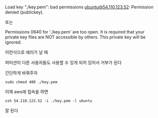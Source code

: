 Load key "./key.pem": bad permissions
ubuntu@54.110.123.52: Permission denied (publickey).

또는 

Permissions 0640 for './key.pem' are too open.
It is required that your private key files are NOT accessible by others.
This private key will be ignored.

이런식으로 에러가 날 때 

퍼미션이 다른 사용자들도 사용할 수 있게 되어 있어서 거부가 된다 

간단하게 바꿔주자

```
sudo chmod 400 ./key.pem 
```

이제 aws에 접속을 하면 
```
ssh 54.110.123.52 -i ./key.pem -l ubuntu
```

잘 된다